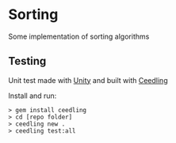 # Sorting

Some implementation of sorting algorithms

## Testing

Unit test made with [Unity](https://www.throwtheswitch.org/unity) and built with [Ceedling](https://www.throwtheswitch.org/ceedling)

Install and run:
```
> gem install ceedling
> cd [repo folder]
> ceedling new .
> ceedling test:all
```
